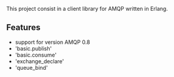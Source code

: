 This project consist in a client library for AMQP written in Erlang.

Features
--------

* support for version AMQP 0.8
* 'basic.publish'
* 'basic.consume'
* 'exchange_declare'
* 'queue_bind'

  